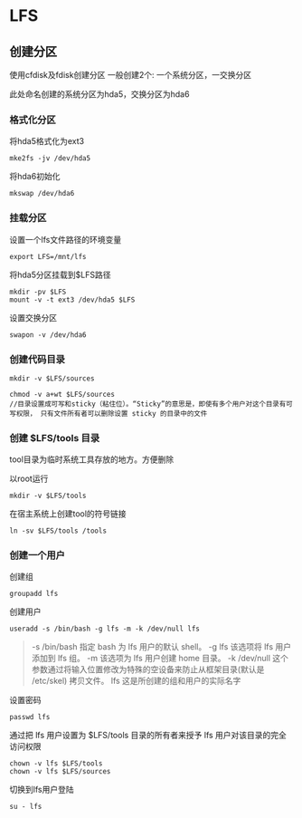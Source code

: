 # LFS

## 创建分区

使用cfdisk及fdisk创建分区 
一般创建2个: 一个系统分区，一交换分区

此处命名创建的系统分区为hda5，交换分区为hda6

### 格式化分区

将hda5格式化为ext3
```
mke2fs -jv /dev/hda5
```

将hda6初始化
```
mkswap /dev/hda6
```
### 挂载分区
设置一个lfs文件路径的环境变量
```
export LFS=/mnt/lfs
```
将hda5分区挂载到$LFS路径
```
mkdir -pv $LFS
mount -v -t ext3 /dev/hda5 $LFS
```
设置交换分区
```
swapon -v /dev/hda6
```

### 创建代码目录
```
mkdir -v $LFS/sources

chmod -v a+wt $LFS/sources
//目录设置成可写和sticky（粘住位）。“Sticky”的意思是，即使有多个用户对这个目录有可写权限， 只有文件所有者可以删除设置 sticky 的目录中的文件
```

### 创建 $LFS/tools 目录

tool目录为临时系统工具存放的地方。方便删除

以root运行
```
mkdir -v $LFS/tools
```
在宿主系统上创建tool的符号链接
```
ln -sv $LFS/tools /tools
```

### 创建一个用户

创建组
```
groupadd lfs
```

创建用户
```
useradd -s /bin/bash -g lfs -m -k /dev/null lfs
```
>-s /bin/bash
指定 bash 为 lfs 用户的默认 shell。
-g lfs
该选项将 lfs 用户添加到 lfs 组。
-m
该选项为 lfs 用户创建 home 目录。
-k /dev/null
这个参数通过将输入位置修改为特殊的空设备来防止从框架目录(默认是 /etc/skel) 拷贝文件。
lfs
这是所创建的组和用户的实际名字

设置密码
```
passwd lfs
```
通过把 lfs 用户设置为 $LFS/tools 目录的所有者来授予 lfs 用户对该目录的完全访问权限
```
chown -v lfs $LFS/tools
chown -v lfs $LFS/sources
```

切换到lfs用户登陆
```
su - lfs
```